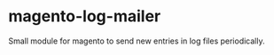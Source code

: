 magento-log-mailer
==================

Small module for magento to send new entries in log files periodically.